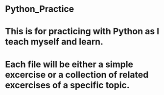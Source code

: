 # Python_Practice
# This is for practicing with Python as I teach myself and learn.

# Each file will be either a simple excercise or a collection of related excercises of a specific topic. 


